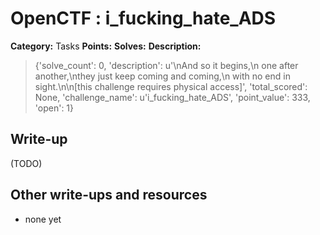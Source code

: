# OpenCTF : i_fucking_hate_ADS

**Category:** Tasks
**Points:** 
**Solves:** 
**Description:**

> {'solve_count': 0, 'description': u'\nAnd so it begins,\n  one after another,\nthey just keep coming and coming,\n  with no end in sight.\n\n[this challenge requires physical access]', 'total_scored': None, 'challenge_name': u'i_fucking_hate_ADS', 'point_value': 333, 'open': 1}

## Write-up

(TODO)

## Other write-ups and resources

* none yet
